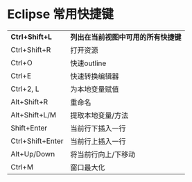 # Eclipse 常用快捷键 #

<table>
	<tr style="font-weight:bold;">
		<td>Ctrl+Shift+L</td>
		<td>列出在当前视图中可用的所有快捷键</td>
	</tr>
	<tr>
		<td>Ctrl+Shift+R</td>
		<td>打开资源</td>
	</tr>
	<tr>
		<td>Ctrl+O</td>
		<td>快速outline</td>
	</tr>
	<tr>
		<td>Ctrl+E</td>
		<td>快速转换编辑器</td>
	</tr>
	<tr>
		<td>Ctrl+2, L</td>
		<td>为本地变量赋值</td>
	</tr>
	<tr>
		<td>Alt+Shift+R</td>
		<td>重命名</td>
	</tr>
	<tr>
		<td>Alt+Shift+L/M</td>
		<td>提取本地变量/方法</td>
	</tr>
	<tr>
		<td>Shift+Enter</td>
		<td>当前行下插入一行</td>
	</tr>
	<tr>
		<td>Ctrl+Shift+Enter</td>
		<td>当前行上插入一行</td>
	</tr>
	<tr>
		<td>Alt+Up/Down</td>
		<td>将当前行向上/下移动</td>
	</tr>
	<tr>
		<td>Ctrl+M</td>
		<td>窗口最大化</td>
	</tr>
</table>